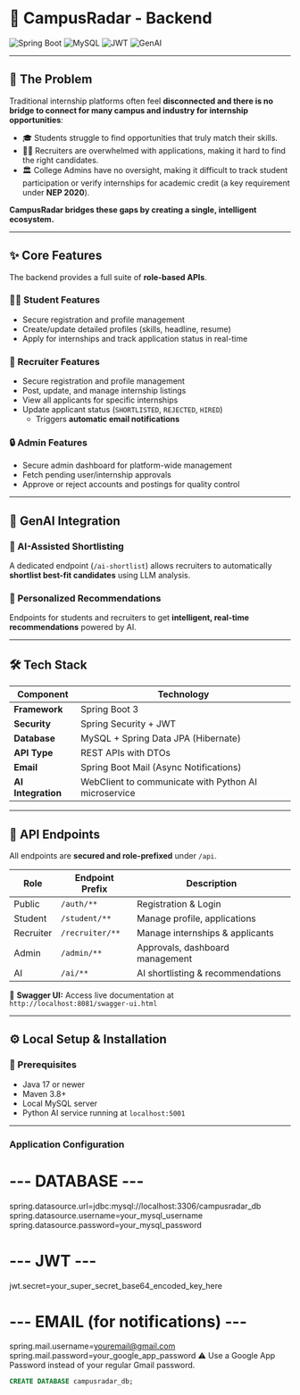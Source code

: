 # 🚀 CampusRadar - Backend

![Spring Boot](https://img.shields.io/badge/SpringBoot-3.0-brightgreen?style=for-the-badge&logo=springboot)
![MySQL](https://img.shields.io/badge/Database-MySQL-orange?style=for-the-badge&logo=mysql)
![JWT](https://img.shields.io/badge/Security-JWT-yellow?style=for-the-badge&logo=jsonwebtokens)
![GenAI](https://img.shields.io/badge/GenAI-Integration-purple?style=for-the-badge&logo=openai)

---

## 🎯 The Problem

Traditional internship platforms often feel **disconnected and there is no bridge to connect for many campus and industry for internship opportunities**:

- 🎓 Students struggle to find opportunities that truly match their skills.  
- 🧑‍💼 Recruiters are overwhelmed with applications, making it hard to find the right candidates.  
- 🏛️ College Admins have no oversight, making it difficult to track student participation or verify internships for academic credit (a key requirement under **NEP 2020**).  

**CampusRadar bridges these gaps by creating a single, intelligent ecosystem.**

---

## ✨ Core Features

The backend provides a full suite of **role-based APIs**.

### 🧑‍🎓 Student Features
- Secure registration and profile management  
- Create/update detailed profiles (skills, headline, resume)  
- Apply for internships and track application status in real-time  

### 🏢 Recruiter Features
- Secure registration and profile management  
- Post, update, and manage internship listings  
- View all applicants for specific internships  
- Update applicant status (`SHORTLISTED`, `REJECTED`, `HIRED`)  
  - Triggers **automatic email notifications**  

### 🔒 Admin Features
- Secure admin dashboard for platform-wide management  
- Fetch pending user/internship approvals  
- Approve or reject accounts and postings for quality control  

---

## 🤖 GenAI Integration

### 🧠 AI-Assisted Shortlisting
A dedicated endpoint (`/ai-shortlist`) allows recruiters to automatically **shortlist best-fit candidates** using LLM analysis.

### 🎯 Personalized Recommendations
Endpoints for students and recruiters to get **intelligent, real-time recommendations** powered by AI.

---

## 🛠️ Tech Stack

| Component | Technology |
|------------|-------------|
| **Framework** | Spring Boot 3 |
| **Security** | Spring Security + JWT |
| **Database** | MySQL + Spring Data JPA (Hibernate) |
| **API Type** | REST APIs with DTOs |
| **Email** | Spring Boot Mail (Async Notifications) |
| **AI Integration** | WebClient to communicate with Python AI microservice |

---

## 🔌 API Endpoints

All endpoints are **secured and role-prefixed** under `/api`.

| Role | Endpoint Prefix | Description |
|------|------------------|-------------|
| Public | `/auth/**` | Registration & Login |
| Student | `/student/**` | Manage profile, applications |
| Recruiter | `/recruiter/**` | Manage internships & applicants |
| Admin | `/admin/**` | Approvals, dashboard management |
| AI | `/ai/**` | AI shortlisting & recommendations |

📘 **Swagger UI:** Access live documentation at  
`http://localhost:8081/swagger-ui.html`

---

## ⚙️ Local Setup & Installation

### 🧩 Prerequisites
- Java 17 or newer  
- Maven 3.8+  
- Local MySQL server  
- Python AI service running at `localhost:5001`

---



### Application Configuration

# --- DATABASE ---
spring.datasource.url=jdbc:mysql://localhost:3306/campusradar_db
spring.datasource.username=your_mysql_username
spring.datasource.password=your_mysql_password


# --- JWT ---
jwt.secret=your_super_secret_base64_encoded_key_here

# --- EMAIL (for notifications) ---
spring.mail.username=youremail@gmail.com
spring.mail.password=your_google_app_password
⚠️ Use a Google App Password instead of your regular Gmail password.

```sql
CREATE DATABASE campusradar_db;
